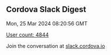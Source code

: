 ## Cordova Slack Digest
Mon, 25 Mar 2024 08:20:56 GMT

[User count: 4844](https://cordova.slack.com/)


Join the conversation at [slack.cordova.io](http://slack.cordova.io/)
